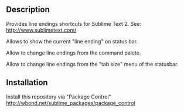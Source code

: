 Description
------------------

Provides line endings shortcuts for Sublime Text 2. See: http://www.sublimetext.com/

Allows to show the current "line ending" on status bar.

Allow to change line endings from the command palete.

Allow to change line endings from the "tab size" menu of the statusbar.

Installation
------------------

Install this repository via "Package Control" http://wbond.net/sublime_packages/package_control
